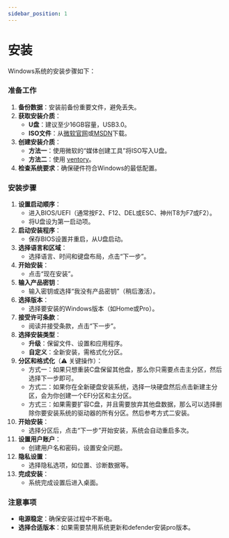```yaml
---
sidebar_position: 1
---
```


# 安装

Windows系统的安装步骤如下：

### 准备工作
1. **备份数据**：安装前备份重要文件，避免丢失。
2. **获取安装介质**：
   - **U盘**：建议至少16GB容量，USB3.0。
   - **ISO文件**：从[微软官网](https://www.microsoft.com/zh-cn/software-download/windows11)或[MSDN](https://next.itellyou.cn/Original/)下载。
3. **创建安装介质**：
   - **方法一**：使用微软的“媒体创建工具”将ISO写入U盘。
   - **方法二**：使用 [ventory](https://www.ventoy.net/cn/download.html)。
4. **检查系统要求**：确保硬件符合Windows的最低配置。

### 安装步骤
1. **设置启动顺序**：
   - 进入BIOS/UEFI（通常按F2、F12、DEL或ESC、神州T8为F7或F2）。
   - 将U盘设为第一启动项。
2. **启动安装程序**：
   - 保存BIOS设置并重启，从U盘启动。
3. **选择语言和区域**：
   - 选择语言、时间和键盘布局，点击“下一步”。
4. **开始安装**：
   - 点击“现在安装”。
5. **输入产品密钥**：
   - 输入密钥或选择“我没有产品密钥”（稍后激活）。
6. **选择版本**：
   - 选择要安装的Windows版本（如Home或Pro）。
7. **接受许可条款**：
   - 阅读并接受条款，点击“下一步”。
8. **选择安装类型**：
   - **升级**：保留文件、设置和应用程序。
   - **自定义**：全新安装，需格式化分区。
9. **分区和格式化**（⚠ 关键操作）：
   - 方式一：如果只想重装C盘保留其他盘，那么你只需要点击主分区，然后选择下一步即可。
   - 方式二：如果你在全新硬盘安装系统，选择一块硬盘然后点击新建主分区，会为你创建一个EFI分区和主分区。
   - 方式三：如果需要扩容C盘，并且需要放弃其他盘数据，那么可以选择删除你要安装系统的驱动器的所有分区。然后参考方式二安装。
10. **开始安装**：
    - 选择分区后，点击“下一步”开始安装，系统会自动重启多次。
11. **设置用户账户**：
    - 创建用户名和密码，设置安全问题。
12. **隐私设置**：
    - 选择隐私选项，如位置、诊断数据等。
13. **完成安装**：
    - 系统完成设置后进入桌面。

### 注意事项
- **电源稳定**：确保安装过程中不断电。
- **选择合适版本**：如果需要禁用系统更新和defender安装pro版本。

